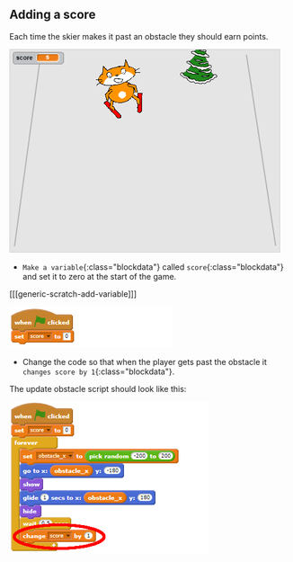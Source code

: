 ## Adding a score

Each time the skier makes it past an obstacle they should earn points.

![score](images/score.png)

+ `Make a variable`{:class="blockdata"} called `score`{:class="blockdata"} and set it to zero at the start of the game.

[[[generic-scratch-add-variable]]]

![score code set variable](images/score_code1.png)

+ Change the code so that when the player gets past the obstacle it `changes score by 1`{:class="blockdata"}.

The update obstacle script should look like this:

![score code add 1](images/score_code2.png)
